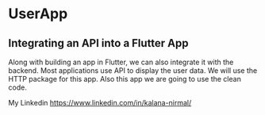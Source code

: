 # UserApp


## Integrating an API into a Flutter App 

Along with building an app in Flutter, we can also integrate it with the backend. 
Most applications use API to display the user data. We will use the HTTP package for this app.
Also this app we are going to use the clean code.



My Linkedin
https://www.linkedin.com/in/kalana-nirmal/